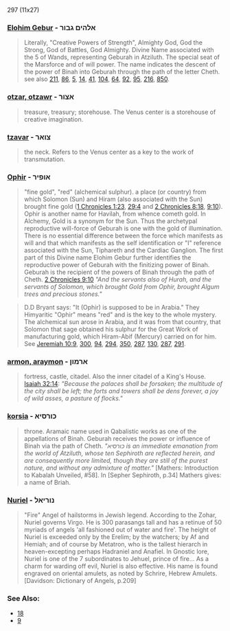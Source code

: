 297 (11x27)

### [Elohim Gebur](/keys/ALHIM.GBVR) - אלהים גבור
> Literally, "Creative Powers of Strength", Almighty God, God the Strong, God of Battles, God Almighty. Divine Name associated with the 5 of Wands, representing Geburah in Atziluth. The special seat of the Marsforce and of will power. The name indicates the descent of the power of Binah into Geburah through the path of the letter Cheth. see also [211](211), [86](86), [5](5), [14](14), [41](41), [104](104), [64](64), [92](92), [95](95), [216](216), [850](850).

### [otzar, otzawr](/keys/ATzVR) - אצור
> treasure, treasury; storehouse. The Venus center is a storehouse of creative imagination.

### [tzavar](/keys/TzVAR) - צואר
> the neck. Refers to the Venus center as a key to the work of transmutation.

### [Ophir](/keys/AVPIR) - אופיר
> "fine gold", "red" (alchemical sulphur). a place (or country) from which Solomon (Sun) and Hiram (also associated with the Sun) brought fine gold ([1 Chronicles 1:23](http://biblehub.com/1_chronicles/1-23.htm), [29:4](http://biblehub.com/1_chronicles/29-4.htm) and [2 Chronicles 8:18](http://biblehub.com/2_chronicles/8-18.htm), [9:10](http://biblehub.com/2_chronicles/9-10.htm)). Ophir is another name for Havilah, from whence cometh gold. In Alchemy, Gold is a synonym for the Sun. Thus the archetypal reproductive will-force of Geburah is one with the gold of illumination. There is no essential difference between the force which manifests as will and that which manifests as the self identification or "I" reference associated with the Sun, Tiphareth and the Cardiac Ganglion. The first part of this Divine name Elohim Gebur further identifies the reproductive power of Geburah with the finitizing power of Binah. Geburah is the recipient of the powers of Binah through the path of Cheth. [2 Chronicles 9:10](http://biblehub.com/2_chronicles/9-10.htm) *"And the servants also of Hurah, and the servants of Solomon, which brought Gold from Ophir, brought Algum trees and precious stones."*

> D.D Bryant says: "It (Ophir) is supposed to be in Arabia." They Himyaritic "Ophir" means "red" and is the key to the whole mystery. The alchemical sun arose in Arabia, and it was from that country, that Solomon that sage obtained his sulphur for the Great Work of manufacturing gold, which Hiram-Abif (Mercury) carried on for him. See [Jeremiah 10:9](http://biblehub.com/jeremiah/10-9.htm), [300](300), [94](94), [294](294), [350](350), [287](287), [130](130), [287](287), [291](291).

### [armon, araymon](/keys/ARMVN) - ארמון
> fortress, castle, citadel. Also the inner citadel of a King's House. [Isaiah 32:14](http://biblehub.com/isaiah/32-4.htm): *"Because the palaces shall be forsaken; the multitude of the city shall be left; the forts and towers shall be dens forever, a joy of wild asses, a pasture of flocks."*

### [korsia](/keys/KVRSIA) - כורסיא
> throne. Aramaic name used in Qabalistic works as one of the appellations of Binah. Geburah receives the power or influence of Binah via the path of Cheth. *"כורסיא is an immediate emanation from the world of Atziluth, whose ten Sephiroth are reflected herein, and are consequently more limited, though they are still of the purest nature, and without any admixture of matter."* [Mathers: Introduction to Kabalah Unveiled, #58]. In [Sepher Sephiroth, p.34] Mathers gives: a name of Briah.

### [Nuriel](/keys/NVRIAL) - נוריאל
> "Fire" Angel of hailstorms in Jewish legend. According to the Zohar, Nuriel governs Virgo. He is 300 parasangs tall and has a retinue of 50 myriads of angels 'all fashioned out of water and fire'. The height of Nuriel is exceeded only by the Erelim; by the watchers; by Af and Hemiah; and of course by Metatron, who is the tallest hierarch in heaven-excepting perhaps Hadraniel and Anafiel. In Gnostic lore, Nuriel is one of the 7 subordinates to Jehuel, prince of fire... As a charm for warding off evil, Nuriel is also effective. His name is found engraved on oriental amulets, as noted by Schrire, Hebrew Amulets. [Davidson: Dictionary of Angels, p.209]

### See Also:

- [18](18)
- [9](9)